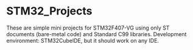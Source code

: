 # STM32_Projects
These are simple mini projects for STM32F407-VG using only ST documents (bare-metal code) and Standard C99 libraries. 
Development environment: STM32CubeIDE, but it should work on any IDE.
